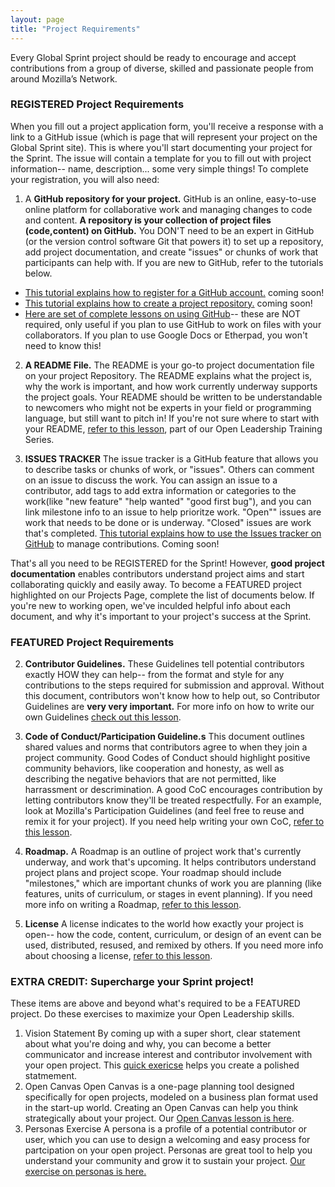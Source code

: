 ```yaml
---
layout: page
title: "Project Requirements"
---
```

Every Global Sprint project should be ready to encourage and accept contributions from a group of diverse, skilled and passionate people from around Mozilla’s Network. 

### REGISTERED Project Requirements
When you fill out a project application form, you'll receive a response with a link to a GitHub issue (which is page that will represent your project on the Global Sprint site). This is where you'll start documenting your project for the Sprint. The issue will contain a template for you to fill out with project information-- name, description... some very simple things! To complete your registration, you will also need:
1. A **GitHub repository for your project.** 
GitHub is an online, easy-to-use online platform for collaborative work and managing changes to code and content. **A repository is your collection of project files (code,content) on GitHub.** You DON'T need to be an expert in GitHub (or the version control software Git that powers it) to set up a repository, add project documentation, and create "issues" or chunks of work that participants can help with. If you are new to GitHub, refer to the tutorials below.

* [This tutorial explains how to register for a GitHub account.]() coming soon!
* [This tutorial explains how to create a project repository.]() coming soon!
* [Here are set of complete lessons on using GitHub](https://mozilla.github.io/open-leadership-training-series/articles/get-your-project-online/introducing-github-for-collaborative-work-and-version-control/)-- these are NOT required, only useful if you plan to use GitHub to work on files with your collaborators. If you plan to use Google Docs or Etherpad, you won't need to know this!

2. **A README File.**
The README is your go-to project documentation file on your project Repository. The README explains what the project is, why the work is important, and how work currently underway supports the project goals. Your README should be written to be understandable to newcomers who might not be experts in your field or programming language, but still want to pitch in! If you're not sure where to start with your README, [refer to this lesson](https://mozilla.github.io/open-leadership-training-series/articles/opening-your-project/write-a-great-project-readme/), part of our Open Leadership Training Series.

3. **ISSUES TRACKER**
The issue tracker is a GitHub feature that allows you to describe tasks or chunks of work, or "issues". Others can comment on an issue to discuss the work. You can assign an issue to a contributor, add tags to add extra information or categories to the work(like "new feature" "help wanted" "good first bug"), and you can link milestone info to an issue to help prioritze work. "Open"" issues are work that needs to be done or is underway. "Closed" issues are work that's completed. [This tutorial explains how to use the Issues tracker on GitHub]() to manage contributions. Coming soon! 

That's all you need to be REGISTERED for the Sprint! However, **good project documentation** enables contributors understand project aims and start collaborating quickly and easily away. To become a FEATURED project highlighted on our Projects Page, complete the list of documents below. If you're new to working open, we've inculded helpful info about each document, and why it's important to your project's success at the Sprint. 

### FEATURED Project Requirements
2. **Contributor Guidelines.**
These Guidelines tell potential contributors exactly HOW they can help-- from the format and style for any contributions to  the steps required for submission and approval. Without this document, contributors won't know how to help out, so Contributor Guidelines are **very very important.** For more info on how to write our own Guidelines [check out this lesson](https://mozilla.github.io/open-leadership-training-series/articles/building-communities-of-contributors/write-contributor-guidelines/).

3. **Code of Conduct/Participation Guideline.s**
This document outlines shared values and norms that contributors agree to when they join a  project community. Good Codes of Conduct should highlight positive community behaviors, like cooperation and honesty, as well as describing the negative behaviors that are not permitted, like harrassment or descrimination. A good CoC encourages contribution by letting contributors know they'll be treated respectfully. For an example, look at Mozilla's Participation Guidelines (and feel free to reuse and remix it for your project). If you need help writing your own CoC, [refer to this lesson](https://mozilla.github.io/open-leadership-training-series/articles/building-communities-of-contributors/write-a-code-of-conduct/). 

4. **Roadmap.**
A Roadmap is an outline of project work that's currently underway, and work that's upcoming. It helps contributors understand project plans and project scope. Your roadmap should include "milestones," which are important chunks of work you are planning (like features, units of curriculum, or stages in event planning). If you need more info on writing a Roadmap, [refer to this lesson](https://mozilla.github.io/open-leadership-training-series/articles/opening-your-project/write-a-great-project-readme/).

5. **License**
A license indicates to the world how exactly your project is open-- how the code, content, curriculum, or design of an event can be used, distributed, resused, and remixed by others. If you need more info about choosing a license, [refer to this lesson](https://mozilla.github.io/open-leadership-training-series/articles/get-your-project-online/sharing-your-work-in-the-open/).  

### EXTRA CREDIT: Supercharge your Sprint project! 

These items are above and beyond what's required to be a FEATURED project. Do these exercises to maximize your Open Leadership skills.

1. Vision Statement 
By coming up with a super short, clear statement about what you're doing and why, you can become a better communicator and increase interest and contributor involvement with your open project. This [quick exericse](https://mozilla.github.io/open-leadership-training-series/articles/introduction-to-open-leadership/stating-your-project-vision/) helps you create a polished statmement. 
2. Open Canvas 
Open Canvas is a one-page planning tool designed specifically for open projects, modeled on a business plan format used in the start-up world. Creating an Open Canvas can help you think strategically about your project. Our [Open Canvas lesson is here](https://mozilla.github.io/open-leadership-training-series/articles/opening-your-project/develop-an-open-project-strategy-with-open-canvas/). 
3. Personas Exercise
A persona is a profile of a potential contributor or user, which you can use to design a welcoming and easy process for partcipation on your open project. Personas are great tool to help you understand your community and grow it to sustain your project. [Our exercise on personas is here.](https://mozilla.github.io/open-leadership-training-series/articles/building-communities-of-contributors/bring-on-contributors-using-personas-and-pathways/) 
